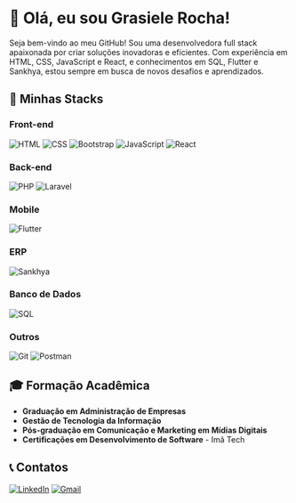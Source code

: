 # 👋 Olá, eu sou Grasiele Rocha!

Seja bem-vindo ao meu GitHub! Sou uma desenvolvedora full stack apaixonada por criar soluções inovadoras e eficientes. Com experiência em HTML, CSS, JavaScript e React, e conhecimentos em SQL, Flutter e Sankhya, estou sempre em busca de novos desafios e aprendizados.

## 🚀 Minhas Stacks

### **Front-end**
![HTML](https://img.shields.io/badge/HTML-E34F26?style=for-the-badge&logo=html5&logoColor=white) ![CSS](https://img.shields.io/badge/CSS-1572B6?style=for-the-badge&logo=css3&logoColor=white) ![Bootstrap](https://img.shields.io/badge/Bootstrap-563D7C?style=for-the-badge&logo=bootstrap&logoColor=white) ![JavaScript](https://img.shields.io/badge/JavaScript-F7DF1E?style=for-the-badge&logo=javascript&logoColor=black) ![React](https://img.shields.io/badge/React-61DAFB?style=for-the-badge&logo=react&logoColor=black)

### **Back-end**
![PHP](https://img.shields.io/badge/PHP-777BB4?style=for-the-badge&logo=php&logoColor=white) ![Laravel](https://img.shields.io/badge/Laravel-FF2D20?style=for-the-badge&logo=laravel&logoColor=white)

### **Mobile**
![Flutter](https://img.shields.io/badge/Flutter-02569B?style=for-the-badge&logo=flutter&logoColor=white)

### **ERP**
![Sankhya](https://img.shields.io/badge/Sankhya-Basic-brightgreen?style=for-the-badge)

### **Banco de Dados**
![SQL](https://img.shields.io/badge/SQL-4479A1?style=for-the-badge&logo=postgresql&logoColor=white)

### **Outros**
![Git](https://img.shields.io/badge/Git-F05032?style=for-the-badge&logo=git&logoColor=white) ![Postman](https://img.shields.io/badge/Postman-FF6C37?style=for-the-badge&logo=postman&logoColor=white)

## 🎓 Formação Acadêmica

- **Graduação em Administração de Empresas**
- **Gestão de Tecnologia da Informação**
- **Pós-graduação em Comunicação e Marketing em Mídias Digitais**
- **Certificações em Desenvolvimento de Software** - Imã Tech

## 📞 Contatos

<a href="https://www.linkedin.com/in/grasielerocha" target="_blank"><img src="https://img.shields.io/badge/-LinkedIn-%230077B5?style=for-the-badge&logo=linkedin&logoColor=white" alt="LinkedIn"></a>
<a href="mailto:grasielerochaweb@gmail.com" target="_blank"><img src="https://img.shields.io/badge/-Gmail-%23333?style=for-the-badge&logo=gmail&logoColor=white" alt="Gmail"></a>

